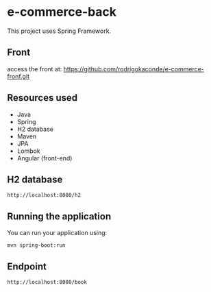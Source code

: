 # e-commerce-back
This project uses Spring Framework.

## Front
access the front at: https://github.com/rodrigokaconde/e-commerce-fronf.git

## Resources used
- Java
- Spring
- H2 database
- Maven
- JPA
- Lombok
- Angular (front-end)

## H2 database

``` sehll script
http://localhost:8080/h2
```

## Running the application

You can run your application using:
```shell script
mvn spring-boot:run 
```

## Endpoint

``` sehll script
http://localhost:8080/book
```


